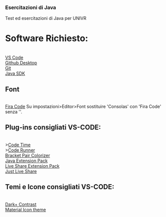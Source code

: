 ### Esercitazioni di Java
Test ed esercitazioni di Java per UNIVR


# Software Richiesto:
<br/><a href="https://code.visualstudio.com/">VS Code</a>
<br/><a href="https://desktop.github.com/">Github Desktop</a>
<br/><a href="https://git-scm.com/downloads">Git</a>
<br/><a href="https://www.oracle.com/technetwork/java/javase/downloads/jdk8-downloads-2133151.html">Java SDK</a>

## Font
<br/><a href="https://github.com/tonsky/FiraCode">Fira Code</a>
Su impostazioni>Editor>Font sostituire 'Consolas' con 'Fira Code' senza ''.

## Plug-ins consigliati VS-CODE:
<br/>><a href="https://marketplace.visualstudio.com/items?itemName=softwaredotcom.swdc-vscode">Code Time</a>
<br/>><a href="https://marketplace.visualstudio.com/items?itemName=formulahendry.code-runner">Code Runner</a>
<br/><a href="https://marketplace.visualstudio.com/items?itemName=CoenraadS.bracket-pair-colorizer-2">Bracket Pair Colorizer</a>
<br/><a href="https://marketplace.visualstudio.com/items?itemName=vscjava.vscode-java-pack">Java Extension Pack</a>
<br/><a href="https://marketplace.visualstudio.com/items?itemName=MS-vsliveshare.vsliveshare-pack">Live Share Extension Pack</a>
<br/><a href="https://marketplace.visualstudio.com/items?itemName=MS-vsliveshare.vsliveshare">Just Live Share</a>


## Temi e Icone consigliati VS-CODE:
<br/><a href="https://marketplace.visualstudio.com/items?itemName=k3a.theme-dark-plus-contrast">Dark+ Contrast</a>
<br/><a href="https://marketplace.visualstudio.com/items?itemName=PKief.material-icon-theme">Material Icon theme</a>